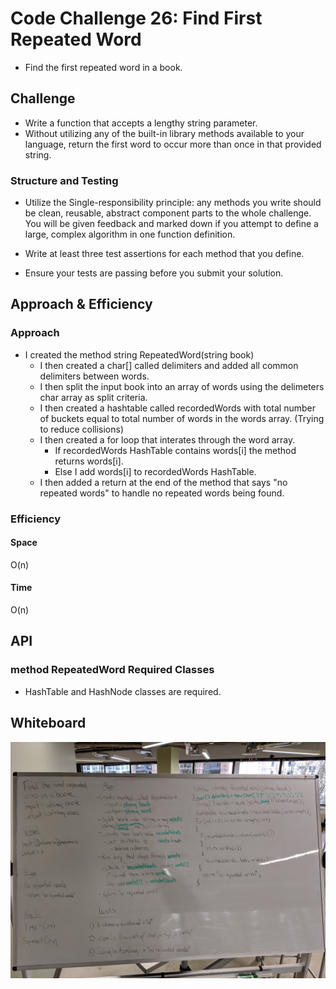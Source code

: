 
# Code Challenge 26: Find First Repeated Word
 - Find the first repeated word in a book.
## Challenge
- Write a function that accepts a lengthy string parameter.
- Without utilizing any of the built-in library methods available to your language, return the first word to occur more than once in that provided string.
### Structure and Testing
- Utilize the Single-responsibility principle: any methods you write should be clean, reusable, abstract component parts to the whole challenge. You will be given feedback and marked down if you attempt to define a large, complex algorithm in one function definition.

- Write at least three test assertions for each method that you define.

- Ensure your tests are passing before you submit your solution.

## Approach & Efficiency
### Approach
- I created the method string RepeatedWord(string book)
  - I then created a char[] called delimiters and added all common delimiters between words.
  - I then split the input book into an array of words using the delimeters char array as split criteria.
  - I then created a hashtable called recordedWords with total number of buckets equal to total number of words in the words array. (Trying to reduce collisions)
  - I then created a for loop that interates through the word array.
    - If recordedWords HashTable contains words[i] the method returns words[i].
    - Else I add words[i] to recordedWords HashTable.
  - I then added a return at the end of the method that says "no repeated words" to handle no repeated words being found.
    
### Efficiency
#### Space
O(n)
#### Time
O(n)

## API
### method RepeatedWord Required Classes

- HashTable and HashNode classes are required.

## Whiteboard
![whiteboard image](./assets/Whiteboard.jpg)